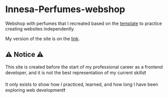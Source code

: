 # Innesa-Perfumes-webshop

Webshop with perfumes that I recreated based on the [template](https://websitedemos.net/inessa-perfumes-04/) to practice creating websites independently. 

My version of the site is on the [link](https://karloleksic.github.io/Innesa-Perfumes-webshop/).

## ⚠️ Notice ⚠️

This site is created before the start of my professional career as a frontend developer, and it is not the best representation of my current skills❗ 

It only exists to show how I practiced, learned, and how long I have been exploring web development❗
